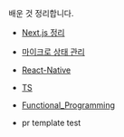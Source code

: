 배운 것 정리합니다.

- [Next.js 정리](./next-review/index.md)
- [마이크로 상태 관리](./macro-state-management/index.md)
- [React-Native](./React-Native/index.md)
- [TS](./tsc/index.md)
- [Functional_Programming](./Functional_Programmin/index.md)

- pr template test
